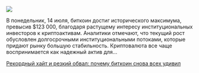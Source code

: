 <!--2025-07-15 13:04:39-->
<div class="yb">
  <div class="rss habr"><img src="https://habrastorage.org/getpro/habr/upload_files/b28/09f/c3f/b2809fc3f51d20862348ce10378d817c.png" /><p>В понедельник, 14 июля, биткоин достиг исторического максимума, превысив $123 000, благодаря растущему интересу институциональных инвесторов к криптоактивам. Аналитики отмечают, что текущий рост обусловлен долгосрочными институциональными потоками, которые придают рынку большую стабильность. Криптовалюта все чаще воспринимается как надежный актив для... <p class="titl"><a href="https://habr.com/ru/companies/finam_broker/news/927958/?utm_source=habrahabr&utm_medium=rss&utm_campaign=927958">Рекордный хайт и резкий обвал: почему биткоин снова всех удивил</a></p></div>
</div>
